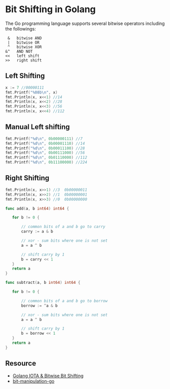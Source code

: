 # Bit Shifting in Golang
The Go programming language supports several bitwise operators including the followings:

```
 &   bitwise AND
 |   bitwise OR
 ^   bitwise XOR
&^   AND NOT
<<   left shift
>>   right shift
```


## Left Shifting

```go
x := 7 //00000111
fmt.Printf("%08b\n", x)
fmt.Println(x, x<<1) //14
fmt.Println(x, x<<2) //28
fmt.Println(x, x<<3) //56
fmt.Println(x, x<<4) //112
  ```
  
  ## Manual Left shifting
  ```go
fmt.Printf("%d\n", 0b00000111) //7
fmt.Printf("%d\n", 0b00001110) //14
fmt.Printf("%d\n", 0b00011100) //28
fmt.Printf("%d\n", 0b00111000) //56
fmt.Printf("%d\n", 0b01110000) //112
fmt.Printf("%d\n", 0b11100000) //224
  ```
  
## Right Shifting

```go
fmt.Println(x, x>>1) //3  0b00000011
fmt.Println(x, x>>2) //1  0b00000001
fmt.Println(x, x>>3) //0  0b00000000
 ```
 
 ```go
 func add(a, b int64) int64 {

	for b != 0 {

		// common bits of a and b go to carry
		carry := a & b

		// xor - sum bits where one is not set
		a = a ^ b

		// shift carry by 1
		b = carry << 1
	}
	return a
}

func subtract(a, b int64) int64 {

	for b != 0 {

		// common bits of a and b go to borrow
		borrow := ^a & b

		// xor - sum bits where one is not set
		a = a ^ b

		// shift carry by 1
		b = borrow << 1
	}
	return a
}

 ```

## Resource
* [Golang IOTA & Bitwise Bit Shifting](https://www.youtube.com/watch?v=FHEyulwEEdE)
* [bit-manipulation-go](https://mariadesouza.com/2017/09/14/bit-manipulation-go)

